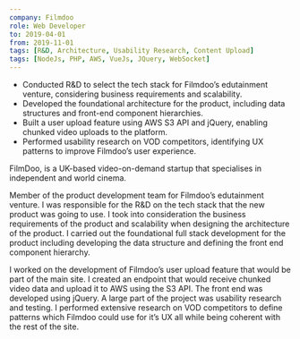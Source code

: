 ```yaml
---
company: Filmdoo
role: Web Developer
to: 2019-04-01
from: 2019-11-01
tags: [R&D, Architecture, Usability Research, Content Upload]
tags: [NodeJs, PHP, AWS, VueJs, JQuery, WebSocket]
---
```


- Conducted R&D to select the tech stack for Filmdoo’s edutainment venture, considering business requirements and scalability.  
- Developed the foundational architecture for the product, including data structures and front-end component hierarchies.  
- Built a user upload feature using AWS S3 API and jQuery, enabling chunked video uploads to the platform.  
- Performed usability research on VOD competitors, identifying UX patterns to improve Filmdoo’s user experience.  

<!--content-->

FilmDoo, is a UK-based video-on-demand startup that specialises in independent and world cinema.

Member of the product development team for Filmdoo’s edutainment venture. I was responsible for the R&D on the tech stack that the new product was going to use. I took into consideration the business requirements of the product and scalability when designing the architecture of the product. I carried out the foundational full stack development for the product including developing the data structure and defining the front end component hierarchy.

I worked on the development of Filmdoo’s user upload feature that would be part of the main site. I created an endpoint that would receive chunked video data and upload it to AWS using the S3 API. The front end was developed using jQuery. A large part of the project was usability research and testing. I performed extensive research on VOD competitors to define patterns which Filmdoo could use for it’s UX all while being coherent with the rest of the site.